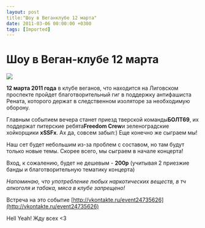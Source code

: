 ```yaml
---
layout: post
title:"Шоу в Веганклубе 12 марта"
date: 2011-03-06 00:00:00 +0300
tags: [Imported]
---
```

# Шоу в Веган-клубе 12 марта

![](http://media.tumblr.com/tumblr_lhn0pby6wm1qfp23s.jpg)

**12 марта 2011 года** в клубе веганов, что находится на Лиговском проспекте пройдет благотворительный гиг в поддержку антифашиста Рената, которого держат в следственном изоляторе за необходимую оборону.

Главным событием вечера станет приезд тверской команды**БОЛТ69**, их поддержат питерские ребята**Freedom Crew**и зеленоградские хойкорщики **xSSFx**. Ах да, совсем забыл:) Еще конечно же сыграем мы!

Наш сет будет небольшим из-за проблем с составом, но там будут только новые темы. Скорее всего, мы сыграем в начале концерта!

Вход, к сожалению, будет не дешевым - **200р** (учитывая 2 приезжие банды и благотворительную тематику концерта)

_Напоминаю, что употребление любых наркотических веществ, в тч алкоголя и табака, мяса в клубе запрещено!_

Встреча на это событие [http://vkontakte.ru/event24735626](http://vkontakte.ru/event24735626)

Hell Yeah! Жду всех <3